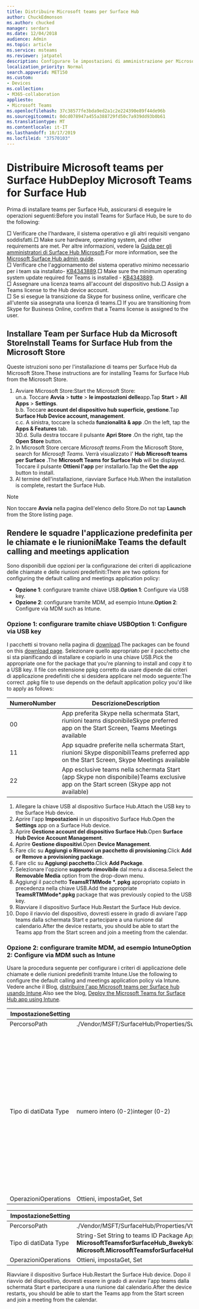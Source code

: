 ```yaml
---
title: Distribuire Microsoft teams per Surface Hub
author: ChuckEdmonson
ms.author: chucked
manager: serdars
ms.date: 12/04/2018
audience: Admin
ms.topic: article
ms.service: msteams
ms.reviewer: jatpatel
description: Configurare le impostazioni di amministrazione per Microsoft teams per Surface Hub.
localization_priority: Normal
search.appverid: MET150
ms.custom:
- Devices
ms.collection:
- M365-collaboration
appliesto:
- Microsoft Teams
ms.openlocfilehash: 37c38577fe3bda9ed2a1c2e224390e89f44de96b
ms.sourcegitcommit: 0dcd078947a455a388729fd50c7a939dd93b0b61
ms.translationtype: MT
ms.contentlocale: it-IT
ms.lasthandoff: 10/17/2019
ms.locfileid: "37570103"
---
```

<a name="deploy-microsoft-teams-for-surface-hub"></a><span data-ttu-id="0a6fb-103">Distribuire Microsoft teams per Surface Hub</span><span class="sxs-lookup"><span data-stu-id="0a6fb-103">Deploy Microsoft Teams for Surface Hub</span></span>
======================================

<span data-ttu-id="0a6fb-104">Prima di installare teams per Surface Hub, assicurarsi di eseguire le operazioni seguenti:</span><span class="sxs-lookup"><span data-stu-id="0a6fb-104">Before you install Teams for Surface Hub, be sure to do the following:</span></span>

 <span data-ttu-id="0a6fb-105">□ Verificare che l'hardware, il sistema operativo e gli altri requisiti vengano soddisfatti.</span><span class="sxs-lookup"><span data-stu-id="0a6fb-105">□ Make sure hardware, operating system, and other requirements are met.</span></span> <span data-ttu-id="0a6fb-106">Per altre informazioni, vedere la [Guida per gli amministratori di Surface Hub Microsoft](https://docs.microsoft.com/surface-hub/).</span><span class="sxs-lookup"><span data-stu-id="0a6fb-106">For more information, see the [Microsoft Surface Hub admin guide](https://docs.microsoft.com/surface-hub/).</span></span><br>
 <span data-ttu-id="0a6fb-107">□ Verificare che l'aggiornamento del sistema operativo minimo necessario per i team sia installato- [KB4343889](https://support.microsoft.com/help/4343889).</span><span class="sxs-lookup"><span data-stu-id="0a6fb-107">□ Make sure the minimum operating system update required for Teams is installed - [KB4343889](https://support.microsoft.com/help/4343889).</span></span><br>
 <span data-ttu-id="0a6fb-108">□ Assegnare una licenza teams all'account del dispositivo hub.</span><span class="sxs-lookup"><span data-stu-id="0a6fb-108">□ Assign a Teams license to the Hub device account.</span></span><br>
 <span data-ttu-id="0a6fb-109">□ Se si esegue la transizione da Skype for business online, verificare che all'utente sia assegnata una licenza di teams.</span><span class="sxs-lookup"><span data-stu-id="0a6fb-109">□ If you are transitioning from Skype for Business Online, confirm that a Teams license is assigned to the user.</span></span>

## <a name="install-teams-for-surface-hub-from-the-microsoft-store"></a><span data-ttu-id="0a6fb-110">Installare Team per Surface Hub da Microsoft Store</span><span class="sxs-lookup"><span data-stu-id="0a6fb-110">Install Teams for Surface Hub from the Microsoft Store</span></span> 

<span data-ttu-id="0a6fb-111">Queste istruzioni sono per l'installazione di teams per Surface Hub da Microsoft Store.</span><span class="sxs-lookup"><span data-stu-id="0a6fb-111">These instructions are for installing Teams for Surface Hub from the Microsoft Store.</span></span> 
 
1. <span data-ttu-id="0a6fb-112">Avviare Microsoft Store:</span><span class="sxs-lookup"><span data-stu-id="0a6fb-112">Start the Microsoft Store:</span></span><br>
   <span data-ttu-id="0a6fb-113">un.</span><span class="sxs-lookup"><span data-stu-id="0a6fb-113">a.</span></span> <span data-ttu-id="0a6fb-114">Toccare **Avvia** > **tutte** > **le impostazioni delle**app.</span><span class="sxs-lookup"><span data-stu-id="0a6fb-114">Tap **Start** > **All Apps** > **Settings**.</span></span><br> <span data-ttu-id="0a6fb-115">b.</span><span class="sxs-lookup"><span data-stu-id="0a6fb-115">b.</span></span> <span data-ttu-id="0a6fb-116">Toccare **account del dispositivo hub superficie, gestione**.</span><span class="sxs-lookup"><span data-stu-id="0a6fb-116">Tap **Surface Hub Device account, management**.</span></span><br>
   <span data-ttu-id="0a6fb-117">c.</span><span class="sxs-lookup"><span data-stu-id="0a6fb-117">c.</span></span> <span data-ttu-id="0a6fb-118">A sinistra, toccare la scheda **funzionalità & app** .</span><span class="sxs-lookup"><span data-stu-id="0a6fb-118">On the left, tap the **Apps & Features** tab.</span></span><br> <span data-ttu-id="0a6fb-119">3D.</span><span class="sxs-lookup"><span data-stu-id="0a6fb-119">d.</span></span> <span data-ttu-id="0a6fb-120">Sulla destra toccare il pulsante **Apri Store** .</span><span class="sxs-lookup"><span data-stu-id="0a6fb-120">On the right, tap the **Open Store** button.</span></span> 
2. <span data-ttu-id="0a6fb-121">In Microsoft Store cercare *Microsoft teams*.</span><span class="sxs-lookup"><span data-stu-id="0a6fb-121">From the Microsoft Store, search for *Microsoft Teams*.</span></span> <span data-ttu-id="0a6fb-122">Verrà visualizzato l' **Hub Microsoft teams per Surface** .</span><span class="sxs-lookup"><span data-stu-id="0a6fb-122">The **Microsoft Teams for Surface Hub** will be displayed.</span></span> <span data-ttu-id="0a6fb-123">Toccare il pulsante **Ottieni l'app** per installarlo.</span><span class="sxs-lookup"><span data-stu-id="0a6fb-123">Tap the **Get the app** button to install.</span></span>  
3. <span data-ttu-id="0a6fb-124">Al termine dell'installazione, riavviare Surface Hub.</span><span class="sxs-lookup"><span data-stu-id="0a6fb-124">When the installation is complete, restart the Surface Hub.</span></span> 

> [!NOTE]
> <span data-ttu-id="0a6fb-125">Non toccare **Avvia** nella pagina dell'elenco dello Store.</span><span class="sxs-lookup"><span data-stu-id="0a6fb-125">Do not tap **Launch** from the Store listing page.</span></span>

## <a name="make-teams-the-default-calling-and-meetings-application"></a><span data-ttu-id="0a6fb-126">Rendere le squadre l'applicazione predefinita per le chiamate e le riunioni</span><span class="sxs-lookup"><span data-stu-id="0a6fb-126">Make Teams the default calling and meetings application</span></span>
 
<span data-ttu-id="0a6fb-127">Sono disponibili due opzioni per la configurazione dei criteri di applicazione delle chiamate e delle riunioni predefiniti:</span><span class="sxs-lookup"><span data-stu-id="0a6fb-127">There are two options for configuring the default calling and meetings application policy:</span></span> 

- <span data-ttu-id="0a6fb-128">**Opzione 1**: configurare tramite chiave USB.</span><span class="sxs-lookup"><span data-stu-id="0a6fb-128">**Option 1**: Configure via USB key.</span></span> 
- <span data-ttu-id="0a6fb-129">**Opzione 2**: configurare tramite MDM, ad esempio Intune.</span><span class="sxs-lookup"><span data-stu-id="0a6fb-129">**Option 2**: Configure via MDM such as Intune.</span></span>
 
### <a name="option-1-configure-via-usb-key"></a><span data-ttu-id="0a6fb-130">Opzione 1: configurare tramite chiave USB</span><span class="sxs-lookup"><span data-stu-id="0a6fb-130">Option 1: Configure via USB key</span></span> 
 
<span data-ttu-id="0a6fb-131">I pacchetti si trovano nella pagina di [download](https://1drv.ms/f/s!ArcnbnREun0Vnp9Wps9MlWB-UJZw3g).</span><span class="sxs-lookup"><span data-stu-id="0a6fb-131">The packages can be found on this [download page](https://1drv.ms/f/s!ArcnbnREun0Vnp9Wps9MlWB-UJZw3g).</span></span> <span data-ttu-id="0a6fb-132">Selezionare quello appropriato per il pacchetto che si sta pianificando di installare e copiarlo in una chiave USB.</span><span class="sxs-lookup"><span data-stu-id="0a6fb-132">Pick the appropriate one for the package that you're planning to install and copy it to a USB key.</span></span> <span data-ttu-id="0a6fb-133">Il file con estensione ppkg corretto da usare dipende dai criteri di applicazione predefiniti che si desidera applicare nel modo seguente:</span><span class="sxs-lookup"><span data-stu-id="0a6fb-133">The correct .ppkg file to use depends on the default application policy you'd like to apply as follows:</span></span> 

|<span data-ttu-id="0a6fb-134">Numero</span><span class="sxs-lookup"><span data-stu-id="0a6fb-134">Number</span></span>  |<span data-ttu-id="0a6fb-135">Descrizione</span><span class="sxs-lookup"><span data-stu-id="0a6fb-135">Description</span></span>  |
|---------|---------|
|<span data-ttu-id="0a6fb-136">0</span><span class="sxs-lookup"><span data-stu-id="0a6fb-136">0</span></span>     | <span data-ttu-id="0a6fb-137">App preferita Skype nella schermata Start, riunioni teams disponibile</span><span class="sxs-lookup"><span data-stu-id="0a6fb-137">Skype preferred app on the Start Screen, Teams Meetings available</span></span>        |
|<span data-ttu-id="0a6fb-138">1</span><span class="sxs-lookup"><span data-stu-id="0a6fb-138">1</span></span>     | <span data-ttu-id="0a6fb-139">App squadre preferite nella schermata Start, riunioni Skype disponibili</span><span class="sxs-lookup"><span data-stu-id="0a6fb-139">Teams preferred app on the Start Screen, Skype Meetings available</span></span>        |
|<span data-ttu-id="0a6fb-140">2</span><span class="sxs-lookup"><span data-stu-id="0a6fb-140">2</span></span>     | <span data-ttu-id="0a6fb-141">App esclusive teams nella schermata Start (app Skype non disponibile)</span><span class="sxs-lookup"><span data-stu-id="0a6fb-141">Teams exclusive app on the Start screen (Skype app not available)</span></span>        |
 
1. <span data-ttu-id="0a6fb-142">Allegare la chiave USB al dispositivo Surface Hub.</span><span class="sxs-lookup"><span data-stu-id="0a6fb-142">Attach the USB key to the Surface Hub device.</span></span> 
2. <span data-ttu-id="0a6fb-143">Aprire l'app **Impostazioni** in un dispositivo Surface Hub.</span><span class="sxs-lookup"><span data-stu-id="0a6fb-143">Open the **Settings** app on a Surface Hub device.</span></span> 
3. <span data-ttu-id="0a6fb-144">Aprire **Gestione account del dispositivo Surface Hub**.</span><span class="sxs-lookup"><span data-stu-id="0a6fb-144">Open **Surface Hub Device Account Management**.</span></span>
4. <span data-ttu-id="0a6fb-145">Aprire **Gestione dispositivi**.</span><span class="sxs-lookup"><span data-stu-id="0a6fb-145">Open **Device Management**.</span></span> 
5. <span data-ttu-id="0a6fb-146">Fare clic su **Aggiungi o Rimuovi un pacchetto di provisioning**.</span><span class="sxs-lookup"><span data-stu-id="0a6fb-146">Click **Add or Remove a provisioning package**.</span></span> 
6. <span data-ttu-id="0a6fb-147">Fare clic su **Aggiungi pacchetto**.</span><span class="sxs-lookup"><span data-stu-id="0a6fb-147">Click **Add Package**.</span></span>
7. <span data-ttu-id="0a6fb-148">Selezionare l'opzione **supporto rimovibile** dal menu a discesa.</span><span class="sxs-lookup"><span data-stu-id="0a6fb-148">Select the **Removable Media** option from the drop-down menu.</span></span> 
8. <span data-ttu-id="0a6fb-149">Aggiungi il pacchetto <strong>TeamsRTMMode \*. ppkg</strong> appropriato copiato in precedenza nella chiave USB.</span><span class="sxs-lookup"><span data-stu-id="0a6fb-149">Add the appropriate <strong>TeamsRTMMode\*.ppkg</strong> package that was previously copied to the USB key.</span></span> 
9. <span data-ttu-id="0a6fb-150">Riavviare il dispositivo Surface Hub.</span><span class="sxs-lookup"><span data-stu-id="0a6fb-150">Restart the Surface Hub device.</span></span> 
10. <span data-ttu-id="0a6fb-151">Dopo il riavvio del dispositivo, dovresti essere in grado di avviare l'app teams dalla schermata Start e partecipare a una riunione dal calendario.</span><span class="sxs-lookup"><span data-stu-id="0a6fb-151">After the device restarts, you should be able to start the Teams app from the Start screen and join a meeting from the calendar.</span></span> 

### <a name="option-2-configure-via-mdm-such-as-intune"></a><span data-ttu-id="0a6fb-152">Opzione 2: configurare tramite MDM, ad esempio Intune</span><span class="sxs-lookup"><span data-stu-id="0a6fb-152">Option 2: Configure via MDM such as Intune</span></span> 

<span data-ttu-id="0a6fb-153">Usare la procedura seguente per configurare i criteri di applicazione delle chiamate e delle riunioni predefiniti tramite Intune.</span><span class="sxs-lookup"><span data-stu-id="0a6fb-153">Use the following to configure the default calling and meetings application policy via Intune.</span></span> <span data-ttu-id="0a6fb-154">Vedere anche il Blog, [distribuire l'app Microsoft teams per Surface hub usando Intune](https://y0av.me/2018/07/16/deploy-the-microsoft-teams-for-surface-hub-app-using-intune/).</span><span class="sxs-lookup"><span data-stu-id="0a6fb-154">Also see the blog, [Deploy the Microsoft Teams for Surface Hub app using Intune](https://y0av.me/2018/07/16/deploy-the-microsoft-teams-for-surface-hub-app-using-intune/).</span></span>

|<span data-ttu-id="0a6fb-155">Impostazione</span><span class="sxs-lookup"><span data-stu-id="0a6fb-155">Setting</span></span>   |<span data-ttu-id="0a6fb-156">Valore</span><span class="sxs-lookup"><span data-stu-id="0a6fb-156">Value</span></span>    |<span data-ttu-id="0a6fb-157">Descrizione</span><span class="sxs-lookup"><span data-stu-id="0a6fb-157">Description</span></span>    |
|----------|---------|---------|
|<span data-ttu-id="0a6fb-158">Percorso</span><span class="sxs-lookup"><span data-stu-id="0a6fb-158">Path</span></span>      | <span data-ttu-id="0a6fb-159">./Vendor/MSFT/SurfaceHub/Properties/SurfaceHubMeetingMode</span><span class="sxs-lookup"><span data-stu-id="0a6fb-159">./Vendor/MSFT/SurfaceHub/Properties/SurfaceHubMeetingMode</span></span>        |
|<span data-ttu-id="0a6fb-160">Tipo di dati</span><span class="sxs-lookup"><span data-stu-id="0a6fb-160">Data Type</span></span> | <span data-ttu-id="0a6fb-161">numero intero (0-2)</span><span class="sxs-lookup"><span data-stu-id="0a6fb-161">integer (0-2)</span></span>   |<span data-ttu-id="0a6fb-162">0-app preferita Skype nella schermata Start, riunioni teams disponibili</span><span class="sxs-lookup"><span data-stu-id="0a6fb-162">0 - Skype preferred app on the Start Screen, Teams Meetings available</span></span><br><span data-ttu-id="0a6fb-163">1-app preferite per le squadre nella schermata Start, riunioni Skype disponibili</span><span class="sxs-lookup"><span data-stu-id="0a6fb-163">1 - Teams preferred app on the Start Screen, Skype Meetings available</span></span><br><span data-ttu-id="0a6fb-164">App esclusive 2-teams nella schermata Start (app Skype non disponibile)</span><span class="sxs-lookup"><span data-stu-id="0a6fb-164">2 - Teams exclusive app on the Start screen (Skype app not available)</span></span> |
|<span data-ttu-id="0a6fb-165">Operazioni</span><span class="sxs-lookup"><span data-stu-id="0a6fb-165">Operations</span></span>| <span data-ttu-id="0a6fb-166">Ottieni, imposta</span><span class="sxs-lookup"><span data-stu-id="0a6fb-166">Get, Set</span></span>        |

|<span data-ttu-id="0a6fb-167">Impostazione</span><span class="sxs-lookup"><span data-stu-id="0a6fb-167">Setting</span></span>   |<span data-ttu-id="0a6fb-168">Valore</span><span class="sxs-lookup"><span data-stu-id="0a6fb-168">Value</span></span>    |
|----------|---------|
|<span data-ttu-id="0a6fb-169">Percorso</span><span class="sxs-lookup"><span data-stu-id="0a6fb-169">Path</span></span>      | <span data-ttu-id="0a6fb-170">./Vendor/MSFT/SurfaceHub/Properties/VtcAppPackageId</span><span class="sxs-lookup"><span data-stu-id="0a6fb-170">./Vendor/MSFT/SurfaceHub/Properties/VtcAppPackageId</span></span>        |
|<span data-ttu-id="0a6fb-171">Tipo di dati</span><span class="sxs-lookup"><span data-stu-id="0a6fb-171">Data Type</span></span> | <span data-ttu-id="0a6fb-172">String-Set String to teams ID Package Application come **Microsoft. MicrosoftTeamsforSurfaceHub_8wekyb3d8bbwe! Teams**</span><span class="sxs-lookup"><span data-stu-id="0a6fb-172">string - set string to Teams application package ID as **Microsoft.MicrosoftTeamsforSurfaceHub_8wekyb3d8bbwe!Teams**</span></span> |
|<span data-ttu-id="0a6fb-173">Operazioni</span><span class="sxs-lookup"><span data-stu-id="0a6fb-173">Operations</span></span>| <span data-ttu-id="0a6fb-174">Ottieni, imposta</span><span class="sxs-lookup"><span data-stu-id="0a6fb-174">Get, Set</span></span>        |

<span data-ttu-id="0a6fb-175">Riavviare il dispositivo Surface Hub.</span><span class="sxs-lookup"><span data-stu-id="0a6fb-175">Restart the Surface Hub device.</span></span> <span data-ttu-id="0a6fb-176">Dopo il riavvio del dispositivo, dovresti essere in grado di avviare l'app teams dalla schermata Start e partecipare a una riunione dal calendario.</span><span class="sxs-lookup"><span data-stu-id="0a6fb-176">After the device restarts, you should be able to start the Teams app from the Start screen and join a meeting from the calendar.</span></span>

